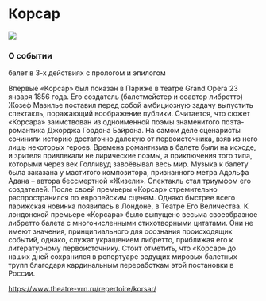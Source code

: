 # Корсар
![](https://www.theatre-vrn.ru/wp-content/uploads/2025/03/korsar-04.jpg)
### О событии
балет в 3-х действиях с прологом и эпилогом

Впервые «Корсар» был показан в Париже в театре Grand Opera 23 января 1856 года. Его создатель (балетмейстер и соавтор либретто) Жозеф Мазилье поставил перед собой амбициозную задачу выпустить спектакль, поражающий воображение публики. Считается, что сюжет «Корсара» заимствован из одноименной поэмы знаменитого поэта-романтика Джорджа Гордона Байрона. На самом деле сценаристы сочинили историю достаточно далекую от первоисточника, взяв из него лишь некоторых героев. Времена романтизма в балете были на исходе, и зрителя привлекали не лирические поэмы, а приключения того типа, которыми через век Голливуд завоёвывал весь мир. Музыка к балету была заказана у маститого композитора, признанного метра Адольфа Адана – автора бессмертной «Жизели». Спектакль стал триумфом его создателей.
После своей премьеры «Корсар» стремительно распространился по европейским сценам. Однако быстрее всего парижская новинка появилась в Лондоне, в Театре Его Величества. К лондонской премьере «Корсара» было выпущено весьма своеобразное либретто балета с многочисленными стихотворными цитатами. Они не имеют значения, принципиального для осознания происходящих событий, однако, служат украшением либретто, приближая его к литературному первоисточнику.
Стоит отметить, что «Корсар» до наших дней сохранился в репертуаре ведущих мировых балетных трупп благодаря кардинальным переработкам этой постановки в России. 

https://www.theatre-vrn.ru/repertoire/korsar/
